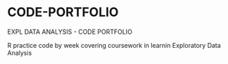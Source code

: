 # CODE-PORTFOLIO
EXPL DATA ANALYSIS - CODE PORTFOLIO

R practice code by week covering coursework in learnin Exploratory Data Analysis

